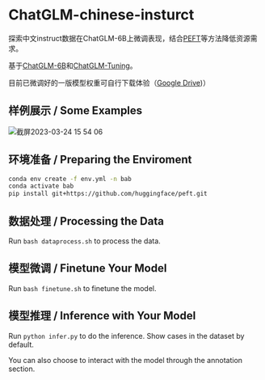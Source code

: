 # ChatGLM-chinese-insturct

探索中文instruct数据在ChatGLM-6B上微调表现，结合[PEFT](https://github.com/huggingface/peft)等方法降低资源需求。

基于[ChatGLM-6B](https://github.com/THUDM/ChatGLM-6B)和[ChatGLM-Tuning](https://github.com/mymusise/ChatGLM-Tuning)。


目前已微调好的一版模型权重可自行下载体验（[Google Drive](https://drive.google.com/file/d/125hjpeS98qum5817XMPp7nY8L19aiOvJ/view?usp=sharing))）

## 样例展示 / Some Examples

![截屏2023-03-24 15 54 06](https://user-images.githubusercontent.com/33630730/227459835-a623a86b-5c25-47f9-be06-6e88d4a35e4c.png)

## 环境准备 / Preparing the Enviroment

```bash
conda env create -f env.yml -n bab
conda activate bab
pip install git+https://github.com/huggingface/peft.git
```

## 数据处理 / Processing the Data

Run `bash dataprocess.sh` to process the data.

## 模型微调 / Finetune Your Model

Run `bash finetune.sh` to finetune the model.

##  模型推理 / Inference with Your Model

Run `python infer.py` to do the inference. Show cases in the dataset by default.
 
You can also choose to interact with the model through the annotation section.


